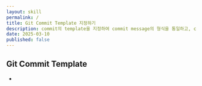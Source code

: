 ```yaml
---
layout: skill
permalink: /
title: Git Commit Template 지정하기
description: commit의 template을 지정하여 commit message의 형식을 통일하고, commit message의 내용을 쉽게 작성할 수 있습니다.
date: 2025-03-10
published: false
---
```



## Git Commit Template

- 




